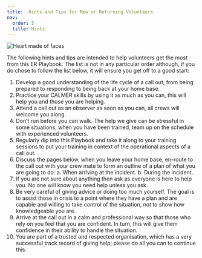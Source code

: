 ```yaml
---
title:  Hints and Tips for New or Returning Volunteers
nav:
  order: 5
  title: Hints
---
```


![Heart made of faces](/images/heart.png)

The following hints and tips are intended to help volunteers get the most from this ER Playbook. The list is not in any particular order although, if you do chose to follow the list below, it will ensure you get off to a good start:

1. Develop a good understanding of the life cycle of a call out, from being prepared to responding to being back at your home base.
2. Practice your CALMER skills by using it as much as you can, this will help you and those you are helping. <!--TODO see the summary later in this document.-->
3. Attend a call out as an observer as soon as you can, all crews will welcome you along.
4. Don’t run before you can walk. The help we give can be stressful in some situations, when you have been trained, team up on the schedule with experienced volunteers.
5. Regularly dip into this Playbook and take it along to your training sessions to put your training in context of the operational aspects of a call out.
6. Discuss the pages below, when you leave your home base, en-route to the call out with your crew mate to form an outline of a plan of what you are going to do:
    a. When arriving at the incident.
    b. During the incident.
7. If you are not sure about anything then ask as everyone is here to help you. No one will know you need help unless you ask.
8. Be very careful of giving advice or doing too much yourself. The goal is to assist those in crisis to a point where they have a plan and are capable and willing to take control of the situation, not to show how knowledgeable you are.
9. Arrive at the call out in a calm and professional way so that those who rely on you feel that you are confident. In turn, this will give them confidence in their ability to handle the situation.
10. You are part of a trusted and respected organisation, which has a very successful track record of giving help; please do all you can to continue this.

